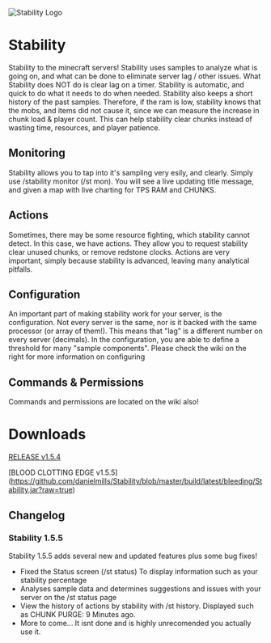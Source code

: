 ![Stability Logo](https://raw.githubusercontent.com/danielmills/Stability/master/build/stability.png)

# Stability
Stability to the minecraft servers! Stability uses samples to analyze what is going on, and what can be done to eliminate server lag / other issues. What Stability does NOT do is clear lag on a timer. Stability is automatic, and quick to do what it needs to do when needed. Stability also keeps a short history of the past samples. Therefore, if the ram is low, stability knows that the mobs, and items did not cause it, since we can measure the increase in chunk load & player count. This can help stability clear chunks instead of wasting time, resources, and player patience.

## Monitoring
Stability allows you to tap into it's sampling very esily, and clearly. Simply use /stability monitor (/st mon). You will see a live updating title message, and given a map with live charting for TPS RAM and CHUNKS.

## Actions
Sometimes, there may be some resource fighting, which stability cannot detect. In this case, we have actions. They allow you to request stability clear unused chunks, or remove redstone clocks. Actions are very important, simply because stability is advanced, leaving many analytical pitfalls.

## Configuration
An important part of making stability work for your server, is the configuration. Not every server is the same, nor is it backed with the same processor (or array of them!). This means that "lag" is a different number on every server (decimals). In the configuration, you are able to define a threshold for many "sample components". Please check the wiki on the right for more information on configuring

## Commands & Permissions
Commands and permissions are located on the wiki also!

# Downloads
[RELEASE v1.5.4](https://github.com/danielmills/Stability/blob/master/build/latest/release/Stability.jar?raw=true)

[BLOOD CLOTTING EDGE v1.5.5] (https://github.com/danielmills/Stability/blob/master/build/latest/bleeding/Stability.jar?raw=true)

## Changelog

### Stability 1.5.5
Stability 1.5.5 adds several new and updated features plus some bug fixes!
* Fixed the Status screen (/st status) To display information such as your stability percentage
* Analyses sample data and determines suggestions and issues with your server on the /st status page
* View the history of actions by stability with /st history. Displayed such as CHUNK PURGE: 9 Minutes ago.
* More to come... It isnt done and is highly unrecomended you actually use it.
